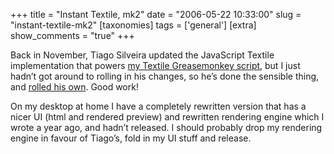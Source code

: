 +++
title = "Instant Textile, mk2"
date = "2006-05-22 10:33:00"
slug = "instant-textile-mk2"
[taxonomies]
tags = ['general']
[extra]
show_comments = "true"
+++

Back in November, Tiago Silveira updated the JavaScript Textile implementation that powers [my Textile Greasemonkey script](http://philwilson.org/blog/2005/03/textile-your-textareas-with.html), but I just hadn’t got around to rolling in his changes, so he’s done the sensible thing, and [rolled his own](http://jroller.com/page/dukejeffrie/?anchor=textile_in_javascript_greasemonkey_edition). Good work!

On my desktop at home I have a completely rewritten version that has a nicer UI (html and rendered preview) and rewritten rendering engine which I wrote a year ago, and hadn’t released. I should probably drop my rendering engine in favour of Tiago’s, fold in my UI stuff and release.
